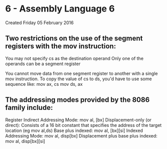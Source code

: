 # 6 - Assembly Language 6
Created Friday 05 February 2016

Two restrictions on the use of the segment registers with the mov instruction:
------------------------------------------------------------------------------
You may not specify cs as the destination operand
Only one of the operands can be a segment register

You cannot move data from one segment register to another with a single mov instruction. To copy the value of cs to ds, you'd have to use some sequence like: 
mov ax, cs 
mov ds, ax


The addressing modes provided by the 8086 family include:
---------------------------------------------------------
Register Indirect Addressing Mode: mov al, [bx]
Displacement-only (or direct): Consists of a 16 bit constant that specifies the address of the target location (eg mov al,ds) 
Base plus indexed:  mov al, [bx][si]
Indexed Addressing Mode: mov al, disp[bx]
Displacement plus base plus indexed: mov al, disp[bx][si]

